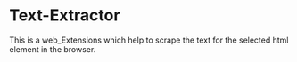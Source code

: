 # Text-Extractor

This is a web_Extensions which help to scrape the text for the selected html element in the browser.
